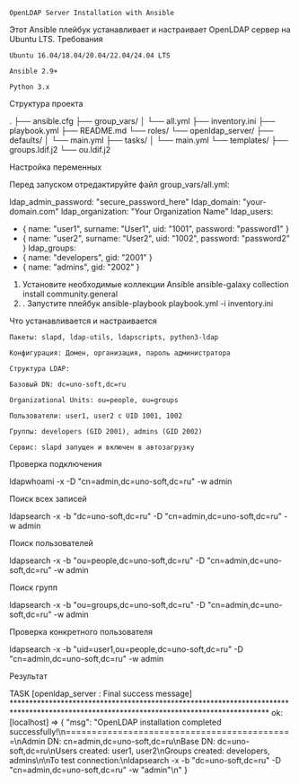 	OpenLDAP Server Installation with Ansible

Этот Ansible плейбук устанавливает и настраивает OpenLDAP сервер на Ubuntu LTS.
Требования

    Ubuntu 16.04/18.04/20.04/22.04/24.04 LTS

    Ansible 2.9+

    Python 3.x

Структура проекта

.
├── ansible.cfg
├── group_vars/
│   └── all.yml
├── inventory.ini
├── playbook.yml
├── README.md
└── roles/
    └── openldap_server/
        ├── defaults/
        │   └── main.yml
        ├── tasks/
        │   └── main.yml
        └── templates/
            ├── groups.ldif.j2
            └── ou.ldif.j2

Настройка переменных

Перед запуском отредактируйте файл group_vars/all.yml:

ldap_admin_password: "secure_password_here"
ldap_domain: "your-domain.com"
ldap_organization: "Your Organization Name"
ldap_users:
  - { name: "user1", surname: "User1", uid: "1001", password: "password1" }
  - { name: "user2", surname: "User2", uid: "1002", password: "password2" }
ldap_groups:
  - { name: "developers", gid: "2001" }
  - { name: "admins", gid: "2002" }

1. Установите необходимые коллекции Ansible
ansible-galaxy collection install community.general
2. . Запустите плейбук
ansible-playbook playbook.yml -i inventory.ini

Что устанавливается и настраивается

    Пакеты: slapd, ldap-utils, ldapscripts, python3-ldap

    Конфигурация: Домен, организация, пароль администратора

    Структура LDAP:

    Базовый DN: dc=uno-soft,dc=ru

    Organizational Units: ou=people, ou=groups

    Пользователи: user1, user2 с UID 1001, 1002

    Группы: developers (GID 2001), admins (GID 2002)

    Сервис: slapd запущен и включен в автозагрузку

Проверка подключения

ldapwhoami -x -D "cn=admin,dc=uno-soft,dc=ru" -w admin

Поиск всех записей

ldapsearch -x -b "dc=uno-soft,dc=ru" -D "cn=admin,dc=uno-soft,dc=ru" -w admin

Поиск пользователей

ldapsearch -x -b "ou=people,dc=uno-soft,dc=ru" -D "cn=admin,dc=uno-soft,dc=ru" -w admin

Поиск групп

ldapsearch -x -b "ou=groups,dc=uno-soft,dc=ru" -D "cn=admin,dc=uno-soft,dc=ru" -w admin

Проверка конкретного пользователя

ldapsearch -x -b "uid=user1,ou=people,dc=uno-soft,dc=ru" -D "cn=admin,dc=uno-soft,dc=ru" -w admin

Результат

TASK [openldap_server : Final success message] *****************************************************************************************************************************************
ok: [localhost] => {
    "msg": "OpenLDAP installation completed successfully!\n============================================\nAdmin DN: cn=admin,dc=uno-soft,dc=ru\nBase DN: dc=uno-soft,dc=ru\nUsers created: user1, user2\nGroups created: developers, admins\n\nTo test connection:\nldapsearch -x -b \"dc=uno-soft,dc=ru\" -D \"cn=admin,dc=uno-soft,dc=ru\" -w \"admin\"\n"
}

